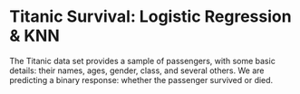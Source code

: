 
# Titanic Survival: Logistic Regression & KNN

The Titanic data set provides a sample of passengers, with some basic details: their names, ages, gender, class, and several others. We are predicting a binary response: whether the passenger survived or died.
